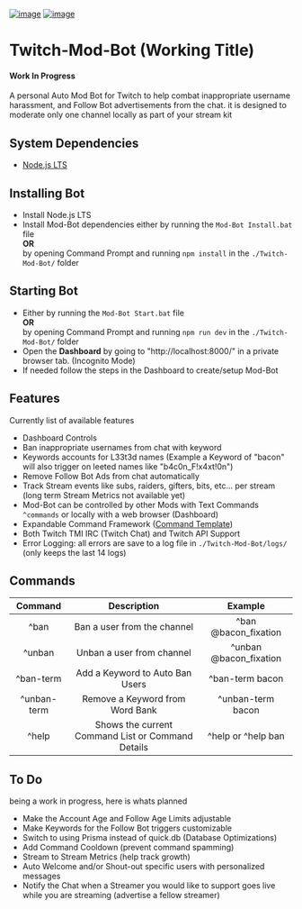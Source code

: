 [![image](https://img.shields.io/badge/language-typescript-blue)](https://www.typescriptlang.org)
[![image](https://img.shields.io/badge/node-%3E%3D%2016.0.0-blue)](https://nodejs.org/)

# Twitch-Mod-Bot (Working Title)

#### <b>Work In Progress</b></br>

A personal Auto Mod Bot for Twitch to help combat inappropriate username harassment, and Follow Bot advertisements from the chat.
it is designed to moderate only one channel locally as part of your stream kit

## System Dependencies

- [Node.js LTS](https://nodejs.org/en/download/)

## Installing Bot

- Install Node.js LTS
- Install Mod-Bot dependencies either by running the `Mod-Bot Install.bat` file </br><b>OR</b></br> by opening Command Prompt and running `npm install` in the `./Twitch-Mod-Bot/` folder

## Starting Bot

- Either by running the `Mod-Bot Start.bat` file </br><b>OR</b></br> by opening Command Prompt and running `npm run dev` in the `./Twitch-Mod-Bot/` folder
- Open the <b>Dashboard</b> by going to "http://localhost:8000/" in a private browser tab. (Incognito Mode)
- If needed follow the steps in the Dashboard to create/setup Mod-Bot

## Features

Currently list of available features

- Dashboard Controls
- Ban inappropriate usernames from chat with keyword
- Keywords accounts for L33t3d names (Example a Keyword of "bacon" will also trigger on leeted names like "b4c0n_F!x4xt!0n")
- Remove Follow Bot Ads from chat automatically
- Track Stream events like subs, raiders, gifters, bits, etc... per stream (long term Stream Metrics not available yet)
- Mod-Bot can be controlled by other Mods with Text Commands `^commands` or locally with a web browser (Dashboard)
- Expandable Command Framework ([Command Template](https://github.com/Bacon-Fixation/Twitch-Mod-Bot/wiki/Creating-Custom-Commands#custom-command-template))
- Both Twitch TMI IRC (Twitch Chat) and Twitch API Support
- Error Logging: all errors are save to a log file in `./Twitch-Mod-Bot/logs/` (only keeps the last 14 logs)

## Commands

|   Command   |                    Description                    |        Example         |
| :---------: | :-----------------------------------------------: | :--------------------: |
|    ^ban     |            Ban a user from the channel            |  ^ban @bacon_fixation  |
|   ^unban    |             Unban a user from channel             | ^unban @bacon_fixation |
|  ^ban-term  |          Add a Keyword to Auto Ban Users          |    ^ban-term bacon     |
| ^unban-term |          Remove a Keyword from Word Bank          |   ^unban-term bacon    |
|    ^help    | Shows the current Command List or Command Details |   ^help or ^help ban   |

## To Do

being a work in progress, here is whats planned

- Make the Account Age and Follow Age Limits adjustable
- Make Keywords for the Follow Bot triggers customizable
- Switch to using Prisma instead of quick.db (Database Optimizations)
- Add Command Cooldown (prevent command spamming)
- Stream to Stream Metrics (help track growth)
- Auto Welcome and/or Shout-out specific users with personalized messages
- Notify the Chat when a Streamer you would like to support goes live while you are streaming (advertise a fellow streamer)
